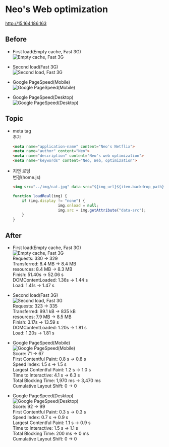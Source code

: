 # Neo's Web optimization

http://15.164.186.163

## Before

- First load(Empty cache, Fast 3G)   
![Empty cache, Fast 3G](.README_images/Before_EmptyCache_Fast3G.PNG)   


- Second load(Fast 3G)    
![Second load, Fast 3G](.README_images/Before_Secondload_Fast3G.PNG)   


- Google PageSpeed(Mobile)     
![Google PageSpeed(Mobile)](.README_images/Before_PageSpeed_Mobile.PNG)   


- Google PageSpeed(Desktop)     
![Google PageSpeed(Desktop)](.README_images/Before_PageSpeed_Desktop.PNG)   


## Topic

- meta tag  
    추가
    ```html
    <meta name="application-name" content="Neo's Netflix">
    <meta name="author" content="Neo">
    <meta name="description" content="Neo's web optimization">
    <meta name="keywords" content="Neo, Web, optimization">
    ```
- 지연 로딩  
    변경(home.js)
    ```html
    <img src="../img/cat.jpg" data-src="${img_url}${item.backdrop_path}" alt="" onload="loadReal(this)">
    ```
    ```javascript
    function loadReal(img) {
        if (img.display != "none") {
                        img.onload = null;
                        img.src = img.getAttribute("data-src");
        }
    }
    ```

## After

- First load(Empty cache, Fast 3G)    
![Empty cache, Fast 3G](.README_images/After_EmptyCache_Fast3G.JPG)    
Requests: 330 -> 329  
Transferred: 8.4 MB -> 8.4 MB  
resources: 8.4 MB ->  8.3 MB   
Finish: 51.40s -> 52.06 s    
DOMContentLoaded: 1.36s -> 1.44 s    
Load: 1.41s -> 1.47 s   
  
  

- Second load(Fast 3G)    
![Second load, Fast 3G](.README_images/After_Secondload_Fast3G.JPG)     
Requests: 323 -> 335   
Transferred: 99.1 kB -> 835 kB  
resources: 7.9 MB ->  8.5 MB  
Finish: 3.17s -> 13.59 s   
DOMContentLoaded: 1.20s -> 1.81 s   
Load: 1.20s -> 1.81 s  


- Google PageSpeed(Mobile)     
![Google PageSpeed(Mobile)](.README_images/After_PageSpeed_Mobile.JPG)    
Score: 71 -> 67    
First Contentful Paint: 0.8 s -> 0.8 s    
Speed Index: 1.5 s -> 1.5 s   
Largest Contentful Paint: 1.2 s -> 1.0 s  
Time to Interactive: 4.1 s -> 6.3 s     
Total Blocking Time: 1,970 ms -> 3,470 ms    
Cumulative Layout Shift: 0 -> 0   

- Google PageSpeed(Desktop)    
![Google PageSpeed(Desktop)](.README_images/After_PageSpeed_Desktop.JPG)    
Score: 92 -> 99    
First Contentful Paint: 0.3 s -> 0.3 s    
Speed Index: 0.7 s -> 0.9 s   
Largest Contentful Paint: 1.1 s -> 0.9 s  
Time to Interactive: 1.5 s -> 1.1 s     
Total Blocking Time: 200 ms -> 0 ms    
Cumulative Layout Shift: 0 -> 0   
